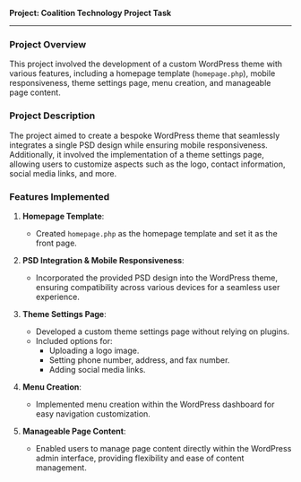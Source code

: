 **Project: Coalition Technology Project Task**

---

### Project Overview

This project involved the development of a custom WordPress theme with various features, including a homepage template (`homepage.php`), mobile responsiveness, theme settings page, menu creation, and manageable page content.

### Project Description

The project aimed to create a bespoke WordPress theme that seamlessly integrates a single PSD design while ensuring mobile responsiveness. Additionally, it involved the implementation of a theme settings page, allowing users to customize aspects such as the logo, contact information, social media links, and more.

### Features Implemented

1. **Homepage Template**:

   - Created `homepage.php` as the homepage template and set it as the front page.

2. **PSD Integration & Mobile Responsiveness**:

   - Incorporated the provided PSD design into the WordPress theme, ensuring compatibility across various devices for a seamless user experience.

3. **Theme Settings Page**:

   - Developed a custom theme settings page without relying on plugins.
   - Included options for:
     - Uploading a logo image.
     - Setting phone number, address, and fax number.
     - Adding social media links.

4. **Menu Creation**:

   - Implemented menu creation within the WordPress dashboard for easy navigation customization.

5. **Manageable Page Content**:
   - Enabled users to manage page content directly within the WordPress admin interface, providing flexibility and ease of content management.
